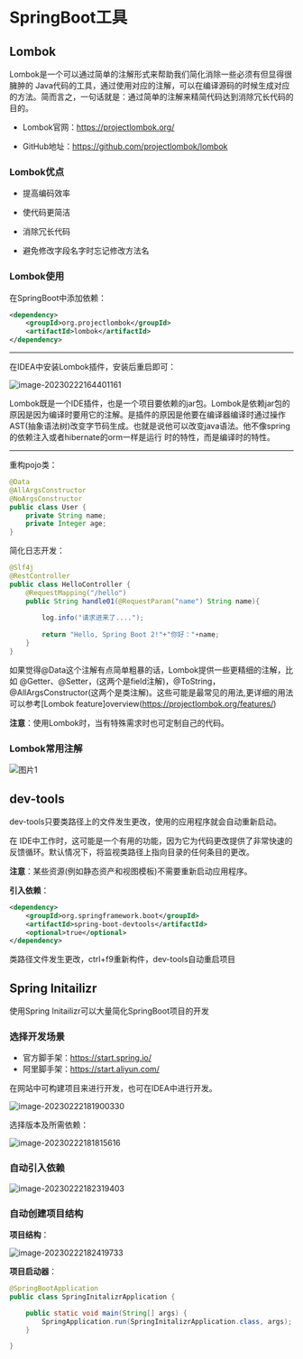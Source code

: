 # SpringBoot工具

## Lombok

Lombok是⼀个可以通过简单的注解形式来帮助我们简化消除⼀些必须有但显得很臃肿的 Java代码的⼯具，通过使用对应的注解，可以在编译源码的时候⽣成对应的方法。简而言之，⼀句话就是：通过简单的注解来精简代码达到消除冗⻓代码的⽬的。

- Lombok官网：https://projectlombok.org/

- GitHub地址：https://github.com/projectlombok/lombok

### Lombok优点

- 提⾼编码效率 

- 使代码更简洁 
- 消除冗⻓代码 
- 避免修改字段名字时忘记修改⽅法名

### Lombok使用

在SpringBoot中添加依赖：

```xml
<dependency>
	<groupId>org.projectlombok</groupId>
	<artifactId>lombok</artifactId>
</dependency>
```

****

在IDEA中安装Lombok插件，安装后重启即可：

![image-20230222164401161](https://cdn.jsdelivr.net/gh/letengzz/Two-C@main/img/Java/202302221828921.png)

Lombok既是⼀个IDE插件，也是⼀个项⽬要依赖的jar包。Lombok是依赖jar包的原因是因为编译时要⽤它的注解。是插件的原因是他要在编译器编译时通过操作AST(抽象语法树)改变字节码生成。也就是说他可以改变java语法。他不像spring的依赖注⼊或者hibernate的orm⼀样是运⾏ 时的特性，⽽是编译时的特性。

****

重构pojo类：

```java
@Data
@AllArgsConstructor
@NoArgsConstructor
public class User {
	private String name;
	private Integer age;
}
```

简化日志开发：

```java
@Slf4j
@RestController
public class HelloController {
    @RequestMapping("/hello")
    public String handle01(@RequestParam("name") String name){
        
        log.info("请求进来了....");
        
        return "Hello, Spring Boot 2!"+"你好："+name;
    }
}
```

如果觉得@Data这个注解有点简单粗暴的话，Lombok提供⼀些更精细的注解，⽐如 @Getter、@Setter，(这两个是field注解)，@ToString，@AllArgsConstructor(这两个是类注解)。这些可能是最常见的用法,更详细的⽤法可以参考[Lombok feature]overview(https://projectlombok.org/features/)

**注意**：使用Lombok时，当有特殊需求时也可定制自己的代码。

### Lombok常用注解

![图片1](https://cdn.jsdelivr.net/gh/letengzz/Two-C@main/img/Java/202302221828074.png)

## dev-tools

dev-tools只要类路径上的⽂件发⽣更改，使用的应用程序就会自动重新启动。

在 IDE中工作时，这可能是⼀个有用的功能，因为它为代码更改提供了非常快速的反馈循环。默认情况下，将监视类路径上指向目录的任何条目的更改。

**注意**：某些资源(例如静态资产和视图模板)不需要重新启动应用程序。

 **引入依赖**： 

```xml
<dependency>
	<groupId>org.springframework.boot</groupId>
	<artifactId>spring-boot-devtools</artifactId>
	<optional>true</optional>
</dependency>
```

类路径文件发⽣更改，ctrl+f9重新构件，dev-tools自动重启项目

## Spring Initailizr

使⽤Spring Initailizr可以大量简化SpringBoot项目的开发

### 选择开发场景

- 官方脚手架：https://start.spring.io/
- 阿里脚手架：https://start.aliyun.com/

在网站中可构建项目来进行开发，也可在IDEA中进行开发。

![image-20230222181900330](https://cdn.jsdelivr.net/gh/letengzz/Two-C@main/img/Java/202302221828929.png)

选择版本及所需依赖：

![image-20230222181815616](https://cdn.jsdelivr.net/gh/letengzz/Two-C@main/img/Java/202302221828593.png)

### 自动引入依赖

![image-20230222182319403](https://cdn.jsdelivr.net/gh/letengzz/Two-C@main/img/Java/202302221828658.png)

### 自动创建项目结构

**项目结构**：

![image-20230222182419733](https://cdn.jsdelivr.net/gh/letengzz/Two-C@main/img/Java/202302221828234.png)

**项目启动器**：

```java
@SpringBootApplication
public class SpringInitalizrApplication {

    public static void main(String[] args) {
        SpringApplication.run(SpringInitalizrApplication.class, args);
    }

}
```

